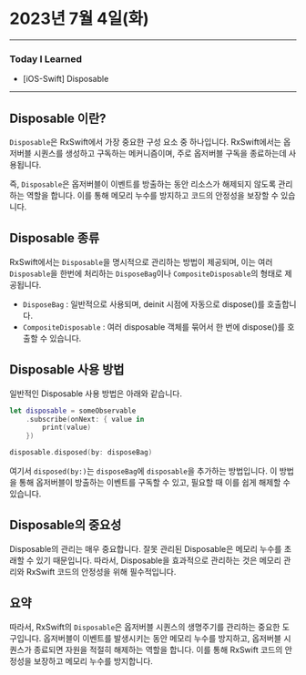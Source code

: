 # 2023년 7월 4일(화)

---

### Today I Learned 

- [iOS-Swift] Disposable

---

## Disposable 이란?

`Disposable`은 RxSwift에서 가장 중요한 구성 요소 중 하나입니다. RxSwift에서는 옵저버블 시퀀스를 생성하고 구독하는 메커니즘이며, 주로 옵저버블 구독을 종료하는데 사용됩니다.

즉, `Disposable`은 옵저버블이 이벤트를 방출하는 동안 리소스가 해제되지 않도록 관리하는 역할을 합니다. 이를 통해 메모리 누수를 방지하고 코드의 안정성을 보장할 수 있습니다.

## Disposable 종류

RxSwift에서는 `Disposable`을 명시적으로 관리하는 방법이 제공되며, 이는 여러 `Disposable`을 한번에 처리하는 `DisposeBag`이나 `CompositeDisposable`의 형태로 제공됩니다.

- `DisposeBag` : 일반적으로 사용되며, deinit 시점에 자동으로 dispose()를 호출합니다.
- `CompositeDisposable` : 여러 disposable 객체를 묶어서 한 번에 dispose()를 호출할 수 있습니다.

## Disposable 사용 방법

일반적인 Disposable 사용 방법은 아래와 같습니다.

```swift
let disposable = someObservable
    .subscribe(onNext: { value in
        print(value)
    })

disposable.disposed(by: disposeBag)
```

여기서 `disposed(by:)`는 `disposeBag`에 `disposable`을 추가하는 방법입니다. 이 방법을 통해 옵저버블이 방출하는 이벤트를 구독할 수 있고, 필요할 때 이를 쉽게 해제할 수 있습니다.

## Disposable의 중요성

Disposable의 관리는 매우 중요합니다. 잘못 관리된 Disposable은 메모리 누수를 초래할 수 있기 때문입니다. 따라서, Disposable을 효과적으로 관리하는 것은 메모리 관리와 RxSwift 코드의 안정성을 위해 필수적입니다.

## 요약

따라서, RxSwift의 `Disposable`은 옵저버블 시퀀스의 생명주기를 관리하는 중요한 도구입니다. 옵저버블이 이벤트를 발생시키는 동안 메모리 누수를 방지하고, 옵저버블 시퀀스가 종료되면 자원을 적절히 해제하는 역할을 합니다. 이를 통해 RxSwift 코드의 안정성을 보장하고 메모리 누수를 방지합니다.